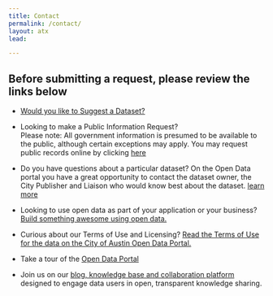 ```yaml
---
title: Contact
permalink: /contact/
layout: atx
lead:

---
```


## Before submitting a request, please review the links below  

- <a href="https://data.austintexas.gov/nominate">Would you like to Suggest a Dataset?</a>

- Looking to make a Public Information Request? <br>
Please note: All government information is presumed to be available to the public, although certain exceptions may apply.
You may request public records online by clicking <a href="http://austintexas.gov/public-information-request">here</a>

- Do you have questions about a particular dataset?
 On the Open Data portal you have a great opportunity to contact the dataset owner, the City Publisher and Liaison who would know best about the dataset. <a href="{{ site.baseurl }}/start/#how-to-contact-a-dataset-owner/">learn more</a>

- Looking to use open data as part of your application or your business? <a href="https://dev.socrata.com">Build something awesome using open data.</a>

- Curious about our Terms of Use and Licensing? <a href="https://austintexas.gov/page/city-austin-open-data-terms-use">Read the Terms of Use for the data on the City of Austin Open Data Portal.</a>

- Take a tour of the <a href="https://data.austintexas.gov">Open Data Portal</a>

- Join us on our <a href="https://opendata.bloomfire.com"> blog, knowledge base and collaboration platform</a> designed to engage data users in open, transparent knowledge sharing.

<script src="https://cityofaustin.seamlessdocs.com/s/b4fdc9ea151b57cdc1c245c24583a2ca/embed/iframe"></script>
